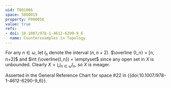 ```yaml
---
uid: T001006
space: S000019
property: P000056
value: true
refs:
- doi: 10.1007/978-1-4612-6290-9_6
  name: Counterexamples in Topology
---
```


For any $n \in \omega$, let $I_n$ denote the interval $(n, n+2)$. $\overline {I_n} = [n, n+2]$ and $int (\overline{I_n}) = \emptyset$ since any open set in $X$ is unbounded. Clearly $X = \bigcup_{n \in \omega} I_n$, so $X$ is meager.

Asserted in the General Reference Chart for space #22 in
{{doi:10.1007/978-1-4612-6290-9_6}}.
